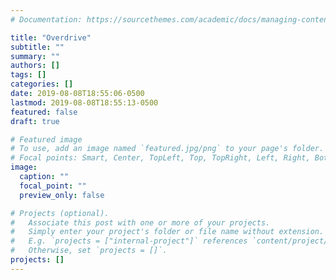 ```yaml
---
# Documentation: https://sourcethemes.com/academic/docs/managing-content/

title: "Overdrive"
subtitle: ""
summary: ""
authors: []
tags: []
categories: []
date: 2019-08-08T18:55:06-0500
lastmod: 2019-08-08T18:55:13-0500
featured: false
draft: true

# Featured image
# To use, add an image named `featured.jpg/png` to your page's folder.
# Focal points: Smart, Center, TopLeft, Top, TopRight, Left, Right, BottomLeft, Bottom, BottomRight.
image:
  caption: ""
  focal_point: ""
  preview_only: false

# Projects (optional).
#   Associate this post with one or more of your projects.
#   Simply enter your project's folder or file name without extension.
#   E.g. `projects = ["internal-project"]` references `content/project/deep-learning/index.md`.
#   Otherwise, set `projects = []`.
projects: []
---
```

